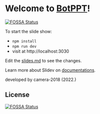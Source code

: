 # Welcome to [BotPPT]()!
[![FOSSA Status](https://app.fossa.com/api/projects/git%2Bgithub.com%2Fcamera-2018%2Fbotppt.svg?type=shield)](https://app.fossa.com/projects/git%2Bgithub.com%2Fcamera-2018%2Fbotppt?ref=badge_shield)


To start the slide show:

- `npm install`
- `npm run dev`
- visit at http://localhost:3030

Edit the [slides.md](./slides.md) to see the changes.

Learn more about Slidev on [documentations](https://sli.dev/).

developed by camera-2018 (2022.)


## License
[![FOSSA Status](https://app.fossa.com/api/projects/git%2Bgithub.com%2Fcamera-2018%2Fbotppt.svg?type=large)](https://app.fossa.com/projects/git%2Bgithub.com%2Fcamera-2018%2Fbotppt?ref=badge_large)